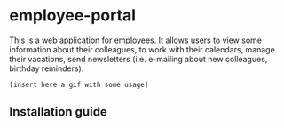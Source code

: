 # employee-portal

This is a web application for employees. It allows users to view some information about their colleagues, to work with their calendars, manage their vacations, send newsletters (i.e. e-mailing about new colleagues, birthday reminders).

`[insert here a gif with some usage]`

## Installation guide
